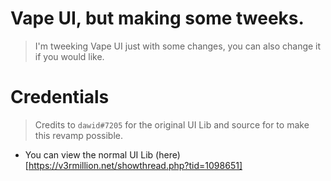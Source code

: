 # Vape UI, but making some tweeks.

> I'm tweeking Vape UI just with some changes, you can also change it if you would like.

# Credentials

> Credits to `dawid#7205` for the original UI Lib and source for to make this revamp possible.

- You can view the normal UI Lib (here)[https://v3rmillion.net/showthread.php?tid=1098651]
